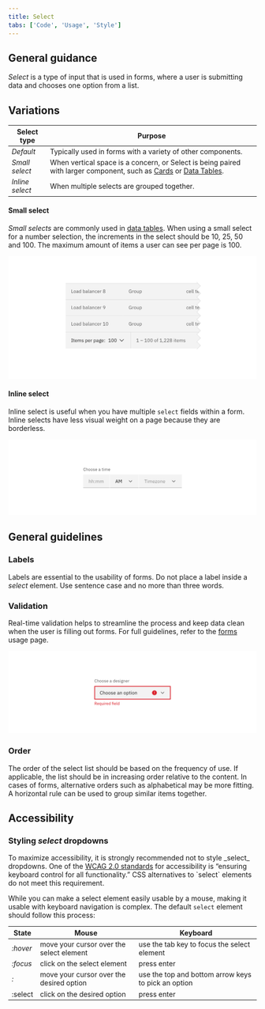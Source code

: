 ```yaml
---
title: Select
tabs: ['Code', 'Usage', 'Style']
---
```




## General guidance
_Select_ is a type of input that is used in forms, where a user is submitting data and chooses one option from a list.


## Variations

| Select type   | Purpose                                                                                                                                                     |
| ------------- | ----------------------------------------------------------------------------------------------------------------------------------------------------------- |
| _Default_      | Typically used in forms with a variety of other components.                                                                                                 |
| _Small select_  | When vertical space is a concern, or Select is being paired with larger component, such as [Cards](/add-ons/card) or [Data Tables](/components/data-table). |
| _Inline select_ | When multiple selects are grouped together.                                                                                                                 |

#### Small select

_Small selects_ are commonly used in [data tables](/components/data-table). When using a small select for a number selection, the increments in the select should be 10, 25, 50 and 100. The maximum amount of items a user can see per page is 100.

<image-component cols="8" caption="Example of small select in data table">

![Example of a small select](images/select-usage-3.png)

</image-component>

#### Inline select

Inline select is useful when you have multiple `select` fields within a form. Inline selects have less visual weight on a page because they are borderless.

<image-component cols="8" caption="Example of Inline select">

![Example of a small select](images/select-usage-4.png)

</image-component>

## General guidelines

### Labels

Labels are essential to the usability of forms. Do not place a label inside a _select_ element. Use sentence case and no more than three words.

### Validation

Real-time validation helps to streamline the process and keep data clean when the user is filling out forms. For full guidelines, refer to the [forms](/components/form) usage page.

<image-component cols="8" caption="Validation on select">

![Example of a small select](images/select-usage-1.png)

</image-component>

### Order

The order of the select list should be based on the frequency of use. If applicable, the list should be in increasing order relative to the content. In cases of forms, alternative orders such as alphabetical may be more fitting. A horizontal rule can be used to group similar items together.

## Accessibility

### Styling _select_ dropdowns

<p>To maximize accessibility, it is strongly recommended not to style _select_ dropdowns.
One of the <a href="https://www.w3.org/TR/WCAG20-TECHS/G202.html" target=blank>WCAG 2.0 standards</a> for accessibility is “ensuring keyboard control for all functionality.” CSS alternatives to `select` elements do not meet this requirement.</p>

While you can make a select element easily usable by a mouse, making it usable with keyboard navigation is complex. The default `select` element should follow this process:

| State        | Mouse                                    | Keyboard                                            |
| ------- | ---------------------------------------- | --------------------------------------------------- |
| _:hover_  | move your cursor over the select element | use the tab key to focus the select element         |
| _:focus_  | click on the select element              | press enter                                         |
| _:_       | move your cursor over the desired option | use the top and bottom arrow keys to pick an option |
| :select | click on the desired option              | press enter                                         |
